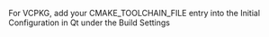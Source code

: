 For VCPKG, add your CMAKE_TOOLCHAIN_FILE entry into the Initial Configuration in Qt under the Build Settings